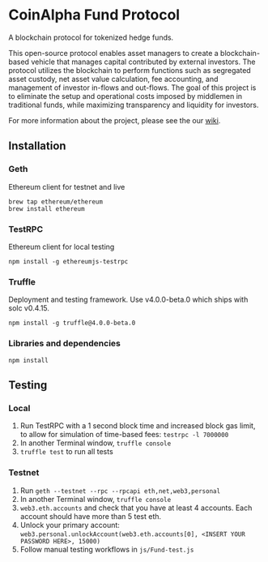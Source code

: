# CoinAlpha Fund Protocol

A blockchain protocol for tokenized hedge funds.

This open-source protocol enables asset managers to create a blockchain-based vehicle that manages capital contributed by external investors. The protocol utilizes the blockchain to perform functions such as segregated asset custody, net asset value calculation, fee accounting, and management of investor in-flows and out-flows.  The goal of this project is to eliminate the setup and operational costs imposed by middlemen in traditional funds, while maximizing transparency and liquidity for investors.  

For more information about the project, please see the our [wiki](https://github.com/CoinAlpha/fund-protocol/wiki).

## Installation

### Geth
Ethereum client for testnet and live
```
brew tap ethereum/ethereum
brew install ethereum
```

### TestRPC
Ethereum client for local testing
```
npm install -g ethereumjs-testrpc
```

### Truffle
Deployment and testing framework.  Use v4.0.0-beta.0 which ships with solc v0.4.15.
```
npm install -g truffle@4.0.0-beta.0
```


### Libraries and dependencies
```
npm install
```
## Testing

### Local
1. Run TestRPC with a 1 second block time and increased block gas limit, to allow for simulation of time-based fees: `testrpc -l 7000000` 
2. In another Terminal window, `truffle console`
3. `truffle test` to run all tests

### Testnet
1. Run `geth --testnet --rpc --rpcapi eth,net,web3,personal`
2. In another Terminal window, `truffle console`
3. `web3.eth.accounts` and check that you have at least 4 accounts.  Each account should have more than 5 test eth.
4. Unlock your primary account: `web3.personal.unlockAccount(web3.eth.accounts[0], <INSERT YOUR PASSWORD HERE>, 15000)`
5. Follow manual testing workflows in `js/Fund-test.js`

<!-- 
### Ethereum Bridge | Oraclize
Ethereum Bridge is used for connecting to Oraclize from a non-public blockchain instance (e.g. testrpc).  This is used for testing the DataFeed contracts.

1. In a separate folder from this repo, clone the repo: `git clone https://github.com/oraclize/ethereum-bridge`
2. Setup: `cd ethereum-bridge; npm install`
3. When running testrpc, use the same mnemonic to keep the OraclizeAddrResolver address constant: `testrpc -l 7000000 -p 7545 -a 50 --mnemonic "coinalpha"`
4. Run: `node bridge -a 49 -H localhost:7545 --dev` (`-a 49` uses the 49th testrpc account for deploying oraclize; the 9th account should not be used for any other purposes, and port 7545)
5. After starting the bridge, take note of this message:

  ```
  Please add this line to your contract constructor:

  OAR = OraclizeAddrResolverI(0x6f485C8BF6fc43eA212E93BBF8ce046C7f1cb475);
  ```

6. Add this line into DataFeel.sol -->
